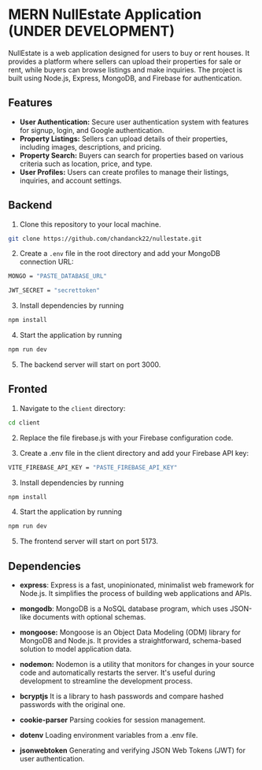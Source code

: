  # MERN NullEstate Application  **(UNDER DEVELOPMENT)**
NullEstate is a web application designed for users to buy or rent houses. It provides a platform where sellers can upload their properties for sale or rent, while buyers can browse listings and make inquiries. The project is built using Node.js, Express, MongoDB, and Firebase for authentication.


## Features
- **User Authentication:** Secure user authentication system with features for signup, login, and Google authentication.
- **Property Listings:** Sellers can upload details of their properties, including images, descriptions, and pricing.
- **Property Search:** Buyers can search for properties based on various criteria such as location, price, and type.
- **User Profiles:** Users can create profiles to manage their listings, inquiries, and account settings.



## Backend
1. Clone this repository to your local machine.
```bash
git clone https://github.com/chandanck22/nullestate.git
```
2. Create a `.env` file in the root directory and add your MongoDB connection URL:
```bash
MONGO = "PASTE_DATABASE_URL"
```
```bash
JWT_SECRET = "secrettoken"
```
3. Install dependencies by running 
```bash 
npm install
```
4. Start the application by running 
```js
npm run dev
```
5. The backend server will start on port 3000.

## Fronted
1. Navigate to the `client` directory:
```bash
cd client
```

2. Replace the file firebase.js with your Firebase configuration code.

3. Create a .env file in the client directory and add your Firebase API key:

```bash
VITE_FIREBASE_API_KEY = "PASTE_FIREBASE_API_KEY"
```


3. Install dependencies by running 

```bash
npm install
```
4. Start the application by running 
```bash
npm run dev
```
5. The frontend server will start on port 5173.


## Dependencies
- **express**: Express is a fast, unopinionated, minimalist web framework for Node.js. It simplifies the process of building web applications and APIs.

- **mongodb**: MongoDB is a NoSQL database program, which uses JSON-like documents with optional schemas.

- **mongoose:** Mongoose is an Object Data Modeling (ODM) library for MongoDB and Node.js. It provides a straightforward, schema-based solution to model application data.

- **nodemon:** Nodemon is a utility that monitors for changes in your source code and automatically restarts the server. It's useful during development to streamline the development process.

- **bcryptjs** It is a library to hash passwords and compare hashed passwords with the original one.

- **cookie-parser** Parsing cookies for session management.

- **dotenv** Loading environment variables from a .env file.

- **jsonwebtoken** Generating and verifying JSON Web Tokens (JWT) for user authentication.
